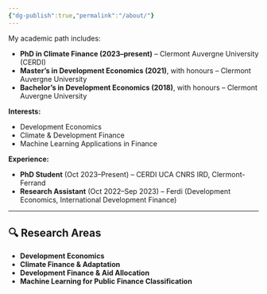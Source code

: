 ```yaml
---
{"dg-publish":true,"permalink":"/about/"}
---
```



 My academic path includes:

- **PhD in Climate Finance (2023–present)** – Clermont Auvergne University (CERDI) 
- **Master’s in Development Economics (2021)**, with honours – Clermont Auvergne University 
- **Bachelor’s in Development Economics (2018)**, with honours – Clermont Auvergne University

**Interests:**  
- Development Economics  
- Climate & Development Finance  
- Machine Learning Applications in Finance 

**Experience:**  
- **PhD Student** (Oct 2023–Present) – CERDI UCA CNRS IRD, Clermont-Ferrand 
- **Research Assistant** (Oct 2022–Sep 2023) – Ferdi (Development Economics, International Development Finance)

---

## 🔍 Research Areas

- **Development Economics**  
- **Climate Finance & Adaptation**  
- **Development Finance & Aid Allocation**  
- **Machine Learning for Public Finance Classification**

